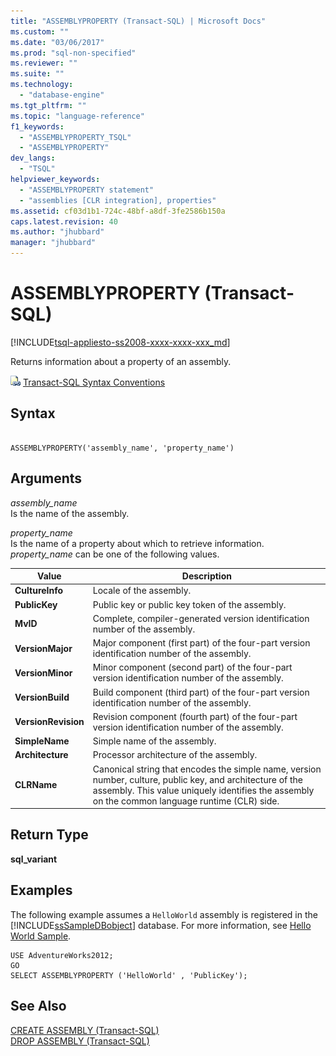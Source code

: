 ```yaml
---
title: "ASSEMBLYPROPERTY (Transact-SQL) | Microsoft Docs"
ms.custom: ""
ms.date: "03/06/2017"
ms.prod: "sql-non-specified"
ms.reviewer: ""
ms.suite: ""
ms.technology: 
  - "database-engine"
ms.tgt_pltfrm: ""
ms.topic: "language-reference"
f1_keywords: 
  - "ASSEMBLYPROPERTY_TSQL"
  - "ASSEMBLYPROPERTY"
dev_langs: 
  - "TSQL"
helpviewer_keywords: 
  - "ASSEMBLYPROPERTY statement"
  - "assemblies [CLR integration], properties"
ms.assetid: cf03d1b1-724c-48bf-a8df-3fe2586b150a
caps.latest.revision: 40
ms.author: "jhubbard"
manager: "jhubbard"
---
```

# ASSEMBLYPROPERTY (Transact-SQL)
[!INCLUDE[tsql-appliesto-ss2008-xxxx-xxxx-xxx_md](../../a9retired/includes/tsql-appliesto-ss2008-xxxx-xxxx-xxx-md.md)]

  Returns information about a property of an assembly.  
  
 ![Topic link icon](../../a9notintoc/media/topic-link.gif "Topic link icon") [Transact-SQL Syntax Conventions](../../t-sql/language-elements/transact-sql-syntax-conventions-transact-sql.md)  
  
## Syntax  
  
```  
  
ASSEMBLYPROPERTY('assembly_name', 'property_name')  
```  
  
## Arguments  
 *assembly_name*  
 Is the name of the assembly.  
  
 *property_name*  
 Is the name of a property about which to retrieve information. *property_name* can be one of the following values.  
  
|Value|Description|  
|-----------|-----------------|  
|**CultureInfo**|Locale of the assembly.|  
|**PublicKey**|Public key or public key token of the assembly.|  
|**MvID**|Complete, compiler-generated version identification number of the assembly.|  
|**VersionMajor**|Major component (first part) of the four-part version identification number of the assembly.|  
|**VersionMinor**|Minor component (second part) of the four-part version identification number of the assembly.|  
|**VersionBuild**|Build component (third part) of the four-part version identification number of the assembly.|  
|**VersionRevision**|Revision component (fourth part) of the four-part version identification number of the assembly.|  
|**SimpleName**|Simple name of the assembly.|  
|**Architecture**|Processor architecture of the assembly.|  
|**CLRName**|Canonical string that encodes the simple name, version number, culture, public key, and architecture of the assembly. This value uniquely identifies the assembly on the common language runtime (CLR) side.|  
  
## Return Type  
 **sql_variant**  
  
## Examples  
 The following example assumes a `HelloWorld` assembly is registered in the [!INCLUDE[ssSampleDBobject](../../a9retired/includes/sssampledbobject-md.md)] database. For more information, see [Hello World Sample](../../a9retired/hello-world-sample.md).  
  
```  
USE AdventureWorks2012;  
GO  
SELECT ASSEMBLYPROPERTY ('HelloWorld' , 'PublicKey');  
```  
  
## See Also  
 [CREATE ASSEMBLY &#40;Transact-SQL&#41;](../../t-sql/statements/create-assembly-transact-sql.md)   
 [DROP ASSEMBLY &#40;Transact-SQL&#41;](../../t-sql/statements/drop-assembly-transact-sql.md)  
  
  
